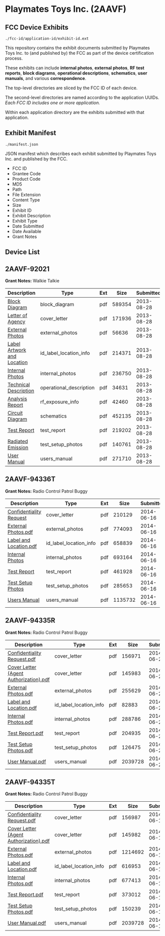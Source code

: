 # Playmates Toys Inc. (2AAVF)
## FCC Device Exhibits

```
./fcc-id/application-id/exhibit-id.ext
```

This repository contains the exhibit documents submitted by Playmates Toys Inc. to (and published by) the FCC as part of the device certification process.

These exhibits can include **internal photos**, **external photos**, **RF test reports**, **block diagrams**, **operational descriptions**, **schematics**, **user manuals**, and various **correspondence**.

The top-level directories are sliced by the FCC ID of each device.

The second-level directories are named according to the application UUIDs. *Each FCC ID includes one or more application.*

Within each application directory are the exhibits submitted with that application. 

## Exhibit Manifest

```
./manifest.json
```

JSON manifest which describes each exhibit submitted by Playmates Toys Inc. and published by the FCC.

- FCC ID
- Grantee Code
- Product Code
- MD5
- Path
- File Extension
- Content Type
- Size
- Exhibit ID
- Exhibit Description
- Exhibit Type
- Date Submitted
- Date Available
- Grant Notes

## Device List
## 2AAVF-92021
**Grant Notes:** Walkie Talkie

| Description | Type | Ext | Size | Submitted | Available |
| ----------- | ---- | --- | ---- | --------- | --------- |
| [Block Diagram](2AAVF-92021/6c547c0d3390d53e68a2e0de01aa6a30/2055020.pdf) | block_diagram | pdf | 589354 | 2013-08-28 | 2013-08-28 |
| [Letter of Agency](2AAVF-92021/6c547c0d3390d53e68a2e0de01aa6a30/2055017.pdf) | cover_letter | pdf | 171936 | 2013-08-28 | 2013-08-28 |
| [External Photos](2AAVF-92021/6c547c0d3390d53e68a2e0de01aa6a30/2055024.pdf) | external_photos | pdf | 56636 | 2013-08-28 | 2013-08-28 |
| [Label Artwork and Location](2AAVF-92021/6c547c0d3390d53e68a2e0de01aa6a30/2055026.pdf) | id_label_location_info | pdf | 214371 | 2013-08-28 | 2013-08-28 |
| [Internal Photos](2AAVF-92021/6c547c0d3390d53e68a2e0de01aa6a30/2055025.pdf) | internal_photos | pdf | 236750 | 2013-08-28 | 2013-08-28 |
| [Technical Description](2AAVF-92021/6c547c0d3390d53e68a2e0de01aa6a30/2055019.pdf) | operational_description | pdf | 34631 | 2013-08-28 | 2013-08-28 |
| [Analysis Report](2AAVF-92021/6c547c0d3390d53e68a2e0de01aa6a30/2055027.pdf) | rf_exposure_info | pdf | 42460 | 2013-08-28 | 2013-08-28 |
| [Circuit Diagram](2AAVF-92021/6c547c0d3390d53e68a2e0de01aa6a30/2055021.pdf) | schematics | pdf | 452135 | 2013-08-28 | 2013-08-28 |
| [Test Report](2AAVF-92021/6c547c0d3390d53e68a2e0de01aa6a30/2055022.pdf) | test_report | pdf | 219202 | 2013-08-28 | 2013-08-28 |
| [Radiated Emission](2AAVF-92021/6c547c0d3390d53e68a2e0de01aa6a30/2055023.pdf) | test_setup_photos | pdf | 140761 | 2013-08-28 | 2013-08-28 |
| [User Manual](2AAVF-92021/6c547c0d3390d53e68a2e0de01aa6a30/2055018.pdf) | users_manual | pdf | 271710 | 2013-08-28 | 2013-08-28 |
## 2AAVF-94336T
**Grant Notes:** Radio Control Patrol Buggy

| Description | Type | Ext | Size | Submitted | Available |
| ----------- | ---- | --- | ---- | --------- | --------- |
| [Confidentiality Request](2AAVF-94336T/a95478d87a715da7cae3c339efcb5c49/2295967.pdf) | cover_letter | pdf | 210129 | 2014-06-16 | 2014-06-16 |
| [External Photos.pdf](2AAVF-94336T/a95478d87a715da7cae3c339efcb5c49/2295959.pdf) | external_photos | pdf | 774093 | 2014-06-16 | 2014-06-16 |
| [Label and Location.pdf](2AAVF-94336T/a95478d87a715da7cae3c339efcb5c49/2295960.pdf) | id_label_location_info | pdf | 658839 | 2014-06-16 | 2014-06-16 |
| [Internal Photos](2AAVF-94336T/a95478d87a715da7cae3c339efcb5c49/2295961.pdf) | internal_photos | pdf | 693164 | 2014-06-16 | 2014-06-16 |
| [Test Report](2AAVF-94336T/a95478d87a715da7cae3c339efcb5c49/2295964.pdf) | test_report | pdf | 461928 | 2014-06-16 | 2014-06-16 |
| [Test Setup Photos](2AAVF-94336T/a95478d87a715da7cae3c339efcb5c49/2295965.pdf) | test_setup_photos | pdf | 285653 | 2014-06-16 | 2014-06-16 |
| [Users Manual](2AAVF-94336T/a95478d87a715da7cae3c339efcb5c49/2295966.pdf) | users_manual | pdf | 1135732 | 2014-06-16 | 2014-06-16 |
## 2AAVF-94335R
**Grant Notes:** Radio Control Patrol Buggy

| Description | Type | Ext | Size | Submitted | Available |
| ----------- | ---- | --- | ---- | --------- | --------- |
| [Confidentiality Request.pdf](2AAVF-94335R/cece04e4b63242197069c0d5d3d122f0/2303594.pdf) | cover_letter | pdf | 156971 | 2014-06-23 | 2014-06-23 |
| [Cover Letter (Agent Authorization).pdf](2AAVF-94335R/cece04e4b63242197069c0d5d3d122f0/2303595.pdf) | cover_letter | pdf | 145983 | 2014-06-23 | 2014-06-23 |
| [External Photos.pdf](2AAVF-94335R/cece04e4b63242197069c0d5d3d122f0/2303585.pdf) | external_photos | pdf | 255629 | 2014-06-23 | 2014-06-23 |
| [Label and Location.pdf](2AAVF-94335R/cece04e4b63242197069c0d5d3d122f0/2303587.pdf) | id_label_location_info | pdf | 82883 | 2014-06-23 | 2014-06-23 |
| [Internal Photos.pdf](2AAVF-94335R/cece04e4b63242197069c0d5d3d122f0/2303588.pdf) | internal_photos | pdf | 288786 | 2014-06-23 | 2014-06-23 |
| [Test Report.pdf](2AAVF-94335R/cece04e4b63242197069c0d5d3d122f0/2303591.pdf) | test_report | pdf | 204935 | 2014-06-23 | 2014-06-23 |
| [Test Setup Photos.pdf](2AAVF-94335R/cece04e4b63242197069c0d5d3d122f0/2303592.pdf) | test_setup_photos | pdf | 126475 | 2014-06-23 | 2014-06-23 |
| [User Manual.pdf](2AAVF-94335R/cece04e4b63242197069c0d5d3d122f0/2295955.pdf) | users_manual | pdf | 2039728 | 2014-06-23 | 2014-06-23 |
## 2AAVF-94335T
**Grant Notes:** Radio Control Patrol Buggy

| Description | Type | Ext | Size | Submitted | Available |
| ----------- | ---- | --- | ---- | --------- | --------- |
| [Confidentiality Request.pdf](2AAVF-94335T/843e22db9970285387cbfe62aed1de68/2295956.pdf) | cover_letter | pdf | 156987 | 2014-06-16 | 2014-06-16 |
| [Cover Letter (Agent Authorization).pdf](2AAVF-94335T/843e22db9970285387cbfe62aed1de68/2295957.pdf) | cover_letter | pdf | 145982 | 2014-06-16 | 2014-06-16 |
| [External Photos.pdf](2AAVF-94335T/843e22db9970285387cbfe62aed1de68/2295948.pdf) | external_photos | pdf | 1214692 | 2014-06-16 | 2014-06-16 |
| [Label and Location.pdf](2AAVF-94335T/843e22db9970285387cbfe62aed1de68/2295949.pdf) | id_label_location_info | pdf | 616953 | 2014-06-16 | 2014-06-16 |
| [Internal Photos.pdf](2AAVF-94335T/843e22db9970285387cbfe62aed1de68/2295950.pdf) | internal_photos | pdf | 677413 | 2014-06-16 | 2014-06-16 |
| [Test Report.pdf](2AAVF-94335T/843e22db9970285387cbfe62aed1de68/2295953.pdf) | test_report | pdf | 373012 | 2014-06-16 | 2014-06-16 |
| [Test Setup Photos.pdf](2AAVF-94335T/843e22db9970285387cbfe62aed1de68/2295954.pdf) | test_setup_photos | pdf | 150239 | 2014-06-16 | 2014-06-16 |
| [User Manual.pdf](2AAVF-94335T/843e22db9970285387cbfe62aed1de68/2295955.pdf) | users_manual | pdf | 2039728 | 2014-06-16 | 2014-06-16 |
